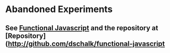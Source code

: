 
# Abandoned Experiments

## See [Functional Javascript](http://schalk.net:3055) and the repository at [Repository](http://github.com/dschalk/functional-javascript



